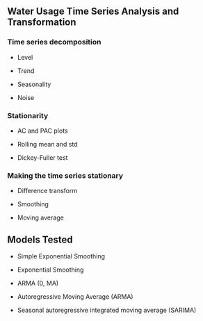## Water Usage Time Series Analysis and Transformation

### Time series decomposition

* Level
	    
* Trend
	    
* Seasonality
	    
* Noise
	    
### Stationarity

* AC and PAC plots
      
* Rolling mean and std
      
* Dickey-Fuller test
      
### Making the time series stationary

* Difference transform
	   
* Smoothing
	   
* Moving average




## Models Tested

* Simple Exponential Smoothing

* Exponential Smoothing

* ARMA (0, MA)

* Autoregressive Moving Average (ARMA)

* Seasonal autoregressive integrated moving average (SARIMA)

